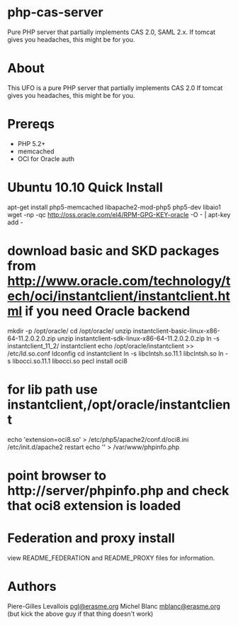 php-cas-server
==============

Pure PHP server that partially implements CAS 2.0, SAML 2.x. If tomcat gives you headaches, this might be for you.

About
=====
This UFO is a pure PHP server that partially implements CAS 2.0
If tomcat gives you headaches, this might be for you.

Prereqs
=======

- PHP 5.2+
- memcached
- OCI for Oracle auth

Ubuntu 10.10 Quick Install
==========================

apt-get install php5-memcached libapache2-mod-php5 php5-dev libaio1
wget -np -qc http://oss.oracle.com/el4/RPM-GPG-KEY-oracle -O - | apt-key add -
# download basic and SKD packages from http://www.oracle.com/technology/tech/oci/instantclient/instantclient.html if you need Oracle backend
mkdir -p /opt/oracle/
cd /opt/oracle/
unzip instantclient-basic-linux-x86-64-11.2.0.2.0.zip
unzip instantclient-sdk-linux-x86-64-11.2.0.2.0.zip
ln -s instantclient_11_2/ instantclient
echo /opt/oracle/instantclient >> /etc/ld.so.conf
ldconfig
cd instantclient
ln -s libclntsh.so.11.1 libclntsh.so
ln -s libocci.so.11.1 libocci.so
pecl install oci8
# for lib path use instantclient,/opt/oracle/instantclient
echo 'extension=oci8.so' > /etc/php5/apache2/conf.d/oci8.ini
/etc/init.d/apache2 restart
echo '<?phpinfo();?>' > /var/www/phpinfo.php
# point browser to http://server/phpinfo.php and check that oci8 extension is loaded

Federation and proxy install
===========================
view README_FEDERATION and README_PROXY files for information.


Authors
=======
Piere-Gilles Levallois <pgl@erasme.org>
Michel Blanc <mblanc@erasme.org> (but kick the above guy if that thing doesn't work)

